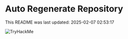 # Auto Regenerate Repository

This README was last updated: 2025-02-07 02:53:17

 ![TryHackMe](https://tryhackme.com/badge/533634)